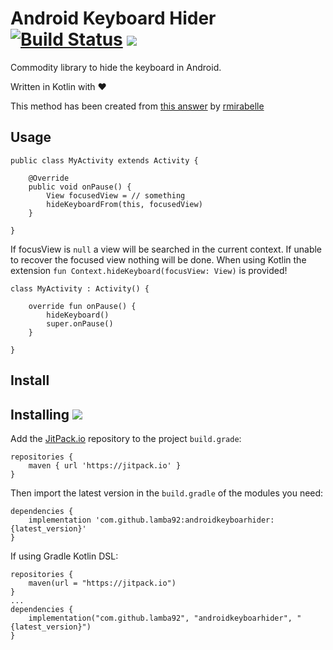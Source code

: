 # Android Keyboard Hider [![Build Status](https://travis-ci.org/lamba92/AndroidKeyboarHider.svg?branch=master)](https://travis-ci.org/lamba92/AndroidKeyboarHider) [![](https://jitpack.io/v/lamba92/androidkeyboarhider.svg)](https://jitpack.io/#lamba92/androidkeyboarhider)

Commodity library to hide the keyboard in Android.

Written in Kotlin with ❤️

This method has been created from [this answer](https://stackoverflow.com/questions/1109022/close-hide-the-android-soft-keyboard/17789187#17789187) by [rmirabelle](https://stackoverflow.com/users/680583/rmirabelle)

## Usage

```
public class MyActivity extends Activity {
    
    @Override
    public void onPause() {
        View focusedView = // something
        hideKeyboardFrom(this, focusedView)
    }
    
}

```

If focusView is `null` a view will be searched in the current context. If unable to recover the focused view nothing will be done.
When using Kotlin the extension `fun Context.hideKeyboard(focusView: View)` is provided!

```
class MyActivity : Activity() {

    override fun onPause() {
        hideKeyboard()
        super.onPause()
    }
    
}
```

## Install

## Installing [![](https://jitpack.io/v/lamba92/androidkeyboarhider.svg)](https://jitpack.io/#lamba92/androidkeyboarhider)

Add the [JitPack.io](http://jitpack.io) repository to the project `build.grade`:
```
repositories {
    maven { url 'https://jitpack.io' }
}
```

Then import the latest version in the `build.gradle` of the modules you need:

```
dependencies {
    implementation 'com.github.lamba92:androidkeyboarhider:{latest_version}'
}
```

If using Gradle Kotlin DSL:
```
repositories {
    maven(url = "https://jitpack.io")
}
...
dependencies {
    implementation("com.github.lamba92", "androidkeyboarhider", "{latest_version}")
}
```